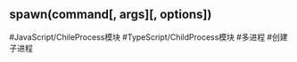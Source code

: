 ## spawn(command\[, args\]\[, options\])

#JavaScript/ChileProcess模块 #TypeScript/ChildProcess模块 #多进程  #创建子进程